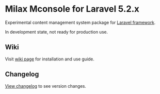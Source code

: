 # Milax Mconsole for Laravel 5.2.x

Experimental content management system package for [Laravel framework](https://laravel.com).

In development state, not ready for production use.

## Wiki

Visit [wiki page](https://github.com/misterpaladin/mconsole/wiki) for installation and use guide.

## Changelog

[View changelog](https://github.com/misterpaladin/mconsole/blob/master/CHANGELOG.md) to see version changes.